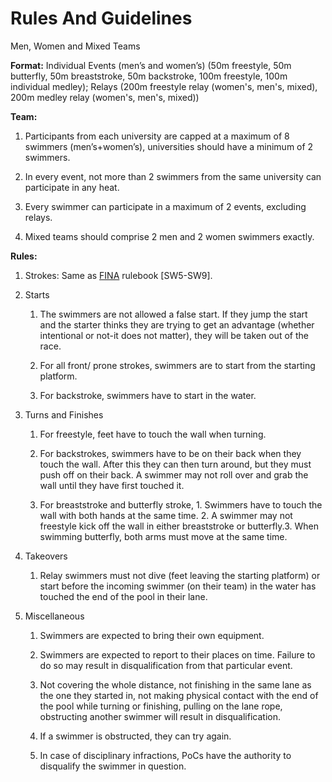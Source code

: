 **Rules And Guidelines**
========================

Men, Women and Mixed Teams

**Format:** Individual Events (men’s and women’s) (50m freestyle, 50m butterfly, 50m breaststroke, 50m backstroke, 100m freestyle, 100m individual medley); Relays (200m freestyle relay (women's, men's, mixed), 200m medley relay (women's, men's, mixed)) 

**Team:** 

1.  Participants from each university are capped at a maximum of 8 swimmers (men’s+women’s), universities should have a minimum of 2 swimmers. 
    
2.  In every event, not more than 2 swimmers from the same university can participate in any heat. 
    
3.  Every swimmer can participate in a maximum of 2 events, excluding relays.
    
4.  Mixed teams should comprise 2 men and 2 women swimmers exactly.
    

**Rules:** 

1.  Strokes: Same as [FINA](https://resources.fina.org/fina/document/2023/01/04/65961a45-bde5-4217-b666-ca1f5dc2d1f0/1_Swimming-Technical-Rules.04.01.2023.pdf) rulebook \[SW5-SW9\]. 
    
2.  Starts 
    
    1.  The swimmers are not allowed a false start. If they jump the start and the starter thinks they are trying to get an advantage (whether intentional or not-it does not matter), they will be taken out of the race. 
        
    2.  For all front/ prone strokes, swimmers are to start from the starting platform. 
        
    3.  For backstroke, swimmers have to start in the water. 
        
3.  Turns and Finishes 
    
    1.  For freestyle, feet have to touch the wall when turning. 
        
    2.  For backstrokes, swimmers have to be on their back when they touch the wall. After this they can then turn around, but they must push off on their back. A swimmer may not roll over and grab the wall until they have first touched it. 
        
    3.  For breaststroke and butterfly stroke, 1. Swimmers have to touch the wall with both hands at the same time. 2. A swimmer may not freestyle kick off the wall in either breaststroke or butterfly.3. When swimming butterfly, both arms must move at the same time. 
        
4.  Takeovers 
    
    1.  Relay swimmers must not dive (feet leaving the starting platform) or start before the incoming swimmer (on their team) in the water has touched the end of the pool in their lane. 
        
5.  Miscellaneous 
    
    1.  Swimmers are expected to bring their own equipment. 
        
    2.  Swimmers are expected to report to their places on time. Failure to do so may result in disqualification from that particular event. 
        
    3.  Not covering the whole distance, not finishing in the same lane as the one they started in, not making physical contact with the end of the pool while turning or finishing, pulling on the lane rope, obstructing another swimmer will result in disqualification. 
        
    4.  If a swimmer is obstructed, they can try again. 
        
    5.  In case of disciplinary infractions, PoCs have the authority to disqualify the swimmer in question.